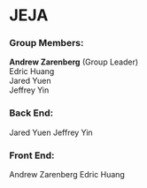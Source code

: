 # JEJA #

### Group Members: ###
**Andrew Zarenberg** (Group Leader)<br />
Edric Huang<br />
Jared Yuen<br />
Jeffrey Yin<br />


### Back End: ###
Jared Yuen
Jeffrey Yin

### Front End: ###
Andrew Zarenberg
Edric Huang